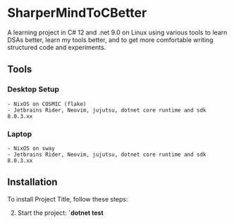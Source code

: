 # **SharperMindToCBetter**

A learning project in C# 12 and .net 9.0 on Linux using various tools to learn DSAs better, learn my tools better, and to get more comfortable writing structured code and experiments.

## **Tools**
### **Desktop Setup**
    - NixOS on COSMIC (flake)
    - Jetbrains Rider, Neovim, jujutsu, dotnet core runtime and sdk 8.0.3.xx
### **Laptop**
    - NixOS on sway
    - Jetbrains Rider, Neovim, jujutsu, dotnet core runtime and sdk 8.0.3.xx

## **Installation**

To install Project Title, follow these steps:

2. Start the project: **`dotnet test**

